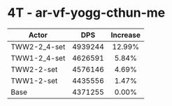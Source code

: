 # 4T - ar-vf-yogg-cthun-me
| Actor | DPS | Increase |
|---|:---:|:---:|
|TWW2-2_4-set|4939244|12.99%|
|TWW1-2_4-set|4626591|5.84%|
|TWW2-2-set|4576146|4.69%|
|TWW1-2-set|4435556|1.47%|
|Base|4371255|0.00%|
